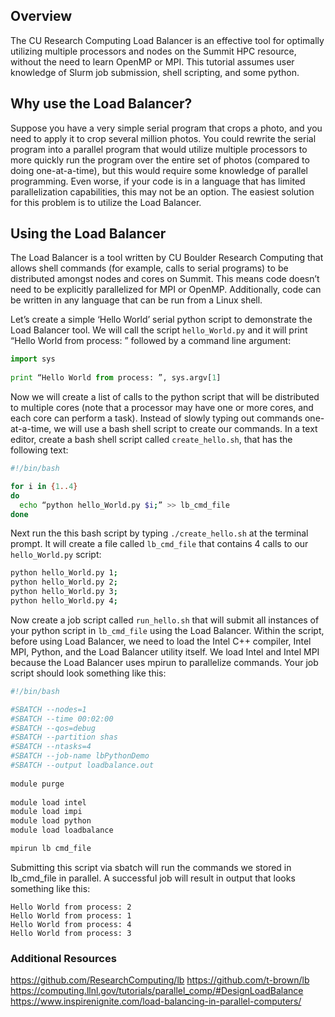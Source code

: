 ## Overview
The CU Research Computing Load Balancer is an effective tool for optimally utilizing multiple processors and nodes on the Summit HPC resource, without the need to learn OpenMP or MPI. This tutorial assumes user knowledge of Slurm job submission, shell scripting, and some python.
 
## Why use the Load Balancer?
Suppose you have a very simple serial program that crops a photo, and you need to apply it to crop several million photos. You could rewrite the serial program into a parallel program that would utilize multiple processors to more quickly run the program over the entire set of photos (compared to doing one-at-a-time), but this would require some knowledge of parallel programming. Even worse, if your code is in a language that has limited parallelization capabilities, this may not be an option. The easiest solution for this problem is to utilize the Load Balancer.
 
## Using the Load Balancer
The Load Balancer is a tool written by CU Boulder Research Computing that allows shell commands (for example, calls to serial programs) to be distributed amongst nodes and cores on Summit. This means code doesn’t need to be explicitly parallelized for MPI or OpenMP. Additionally, code can be written in any language that can be run from a Linux shell.
 
Let’s create a simple ‘Hello World’ serial python script to demonstrate the Load Balancer tool. We will call the script `hello_World.py` and it will print “Hello World from process: ” followed by a command line argument:
 
```python
import sys
 
print “Hello World from process: ”, sys.argv[1]
```

Now we will create a list of calls to the python script that will be distributed to multiple cores (note that a processor may have one or more cores, and each core can perform a task). Instead of slowly typing out commands one-at-a-time, we will use a bash shell script to create our commands. In a text editor, create a bash shell script called `create_hello.sh`, that has the following text:  

```bash
#!/bin/bash

for i in {1..4}
do
  echo “python hello_World.py $i;” >> lb_cmd_file
done
``` 

Next run the this bash script by typing `./create_hello.sh` at the terminal prompt. It will create a file called `lb_cmd_file` that contains 4 calls to our `hello_World.py` script:  

```bash
python hello_World.py 1;
python hello_World.py 2;
python hello_World.py 3;
python hello_World.py 4;
```

Now create a job script called `run_hello.sh` that will submit all instances of your python script in `lb_cmd_file` using the Load Balancer. Within the script, before using Load Balancer, we need to load the Intel C++ compiler, Intel MPI, Python, and the Load Balancer utility itself. We load Intel and Intel MPI because the Load Balancer uses mpirun to parallelize commands. Your job script should look something like this:
 
```bash
#!/bin/bash

#SBATCH --nodes=1
#SBATCH --time 00:02:00
#SBATCH --qos=debug
#SBATCH --partition shas
#SBATCH --ntasks=4
#SBATCH --job-name lbPythonDemo
#SBATCH --output loadbalance.out
 
module purge
 
module load intel
module load impi
module load python
module load loadbalance

mpirun lb cmd_file
```

Submitting this script via sbatch will run the commands we stored in lb_cmd_file in parallel. A successful job will result in output that looks something like this:
 
```
Hello World from process: 2
Hello World from process: 1
Hello World from process: 4
Hello World from process: 3
```

### Additional Resources
https://github.com/ResearchComputing/lb
https://github.com/t-brown/lb
https://computing.llnl.gov/tutorials/parallel_comp/#DesignLoadBalance
https://www.inspirenignite.com/load-balancing-in-parallel-computers/